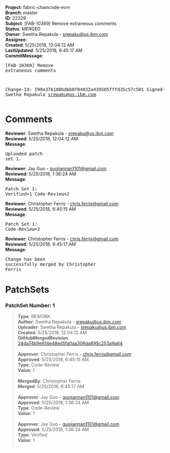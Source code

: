 <strong>Project</strong>: fabric-chaincode-evm<br><strong>Branch</strong>: master<br><strong>ID</strong>: 22339<br><strong>Subject</strong>: [FAB-10369] Remove extraneous comments<br><strong>Status</strong>: MERGED<br><strong>Owner</strong>: Swetha Repakula - srepaku@us.ibm.com<br><strong>Assignee</strong>:<br><strong>Created</strong>: 5/25/2018, 12:04:12 AM<br><strong>LastUpdated</strong>: 5/25/2018, 6:45:17 AM<br><strong>CommitMessage</strong>:<br><pre>[FAB-10369] Remove extraneous comments

Change-Id: I99a37b188bdbb8f04032a439585fffd35c57c501
Signed-off-by: Swetha Repakula <srepaku@us.ibm.com>
</pre><h1>Comments</h1><strong>Reviewer</strong>: Swetha Repakula - srepaku@us.ibm.com<br><strong>Reviewed</strong>: 5/25/2018, 12:04:12 AM<br><strong>Message</strong>: <pre>Uploaded patch set 1.</pre><strong>Reviewer</strong>: Jay Guo - guojiannan1101@gmail.com<br><strong>Reviewed</strong>: 5/25/2018, 1:36:24 AM<br><strong>Message</strong>: <pre>Patch Set 1: Verified+1 Code-Review+2</pre><strong>Reviewer</strong>: Christopher Ferris - chris.ferris@gmail.com<br><strong>Reviewed</strong>: 5/25/2018, 6:45:15 AM<br><strong>Message</strong>: <pre>Patch Set 1: Code-Review+2</pre><strong>Reviewer</strong>: Christopher Ferris - chris.ferris@gmail.com<br><strong>Reviewed</strong>: 5/25/2018, 6:45:17 AM<br><strong>Message</strong>: <pre>Change has been successfully merged by Christopher Ferris</pre><h1>PatchSets</h1><h3>PatchSet Number: 1</h3><blockquote><strong>Type</strong>: REWORK<br><strong>Author</strong>: Swetha Repakula - srepaku@us.ibm.com<br><strong>Uploader</strong>: Swetha Repakula - srepaku@us.ibm.com<br><strong>Created</strong>: 5/25/2018, 12:04:12 AM<br><strong>GitHubMergedRevision</strong>: [24da74b9e614e48ed5fa0aa306da895c253a9a64](https://github.com/hyperledger/fabric-chaincode-evm/commit/24da74b9e614e48ed5fa0aa306da895c253a9a64)<br><br><strong>Approver</strong>: Christopher Ferris - chris.ferris@gmail.com<br><strong>Approved</strong>: 5/25/2018, 6:45:15 AM<br><strong>Type</strong>: Code-Review<br><strong>Value</strong>: 1<br><br><strong>MergedBy</strong>: Christopher Ferris<br><strong>Merged</strong>: 5/25/2018, 6:45:17 AM<br><br><strong>Approver</strong>: Jay Guo - guojiannan1101@gmail.com<br><strong>Approved</strong>: 5/25/2018, 1:36:24 AM<br><strong>Type</strong>: Code-Review<br><strong>Value</strong>: 1<br><br><strong>Approver</strong>: Jay Guo - guojiannan1101@gmail.com<br><strong>Approved</strong>: 5/25/2018, 1:36:24 AM<br><strong>Type</strong>: Verified<br><strong>Value</strong>: 1<br><br></blockquote>